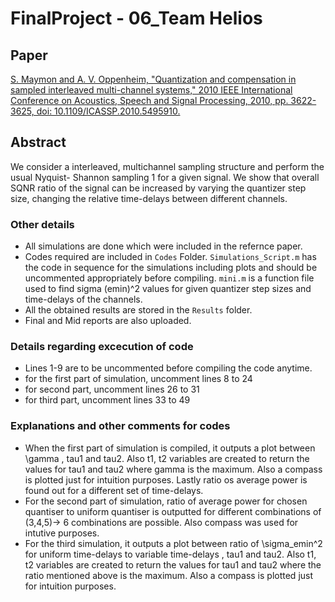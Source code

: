 # FinalProject - 06_Team Helios

## Paper
[S. Maymon and A. V. Oppenheim, "Quantization and compensation in sampled interleaved multi-channel systems," 2010 IEEE International Conference on Acoustics, Speech and Signal Processing, 2010, pp. 3622-3625, doi: 10.1109/ICASSP.2010.5495910.](https://ieeexplore.ieee.org/document/5495910)
## Abstract
We consider a interleaved, multichannel sampling structure and perform the
usual Nyquist- Shannon sampling 1 for a given signal. We show that overall
SQNR ratio of the signal can be increased by varying the quantizer step size,
changing the relative time-delays between different channels.

### Other details

- All simulations are done which were included in the refernce paper.
- Codes required are included in ```Codes``` Folder. ```Simulations_Script.m``` has the code in sequence for the simulations including plots and should be uncommented appropriately before compiling. ```mini.m``` is a function file used to find sigma (emin)^2 values for given quantizer step sizes and time-delays of the channels.
- All the obtained results are stored in the 	```Results``` folder.
- Final and Mid reports are also uploaded.

### Details regarding excecution of code
- Lines 1-9 are to be uncommented before compiling the code anytime.
- for the first part of simulation, uncomment lines 8 to 24
- for second part, uncomment lines 26 to 31
- for third part, uncomment lines 33 to 49

### Explanations and other comments for codes

- When the first part of simulation is compiled, it outputs a plot between \gamma , tau1 and tau2. Also t1, t2 variables are created to return the values for tau1 and tau2 where gamma is the maximum. Also a compass is plotted just for intuition purposes. Lastly ratio os average power is found out for a different set of time-delays.
- For the second part of simulation, ratio of average power for chosen quantiser to uniform quantiser is outputted for different combinations of (3,4,5)-> 6 combinations are possible. Also compass was used for intutive purposes.
- For the third simulation, it outputs a plot between ratio of \sigma_emin^2 for uniform time-delays to variable time-delays , tau1 and tau2. Also t1, t2 variables are created to return the values for tau1 and tau2 where the ratio mentioned above is the maximum. Also a compass is plotted just for intuition purposes.
